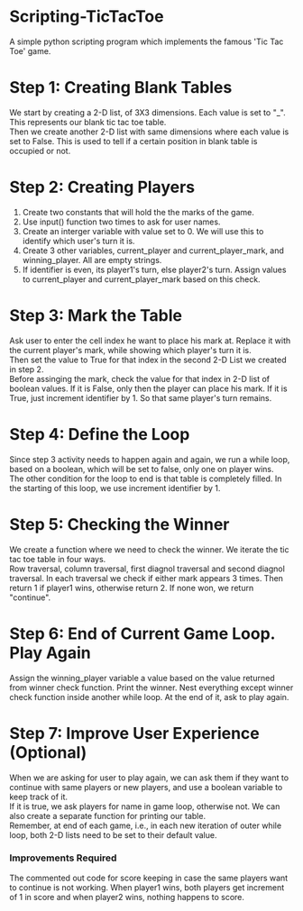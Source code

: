 <h1> Scripting-TicTacToe </h1>
<p> A simple python scripting program which implements the famous 'Tic Tac Toe' game. </p>

<h1> Step 1: Creating Blank Tables </h1>
<p>
  We start by creating a 2-D list, of 3X3 dimensions. Each value is set to "_". This represents our blank tic tac toe table. <br>
  Then we create another 2-D list with same dimensions where each value is set to False. This is used to tell if a certain position in blank table is occupied or not.
</p>

<h1> Step 2: Creating Players </h1>
<p>
  <ol>
    <li> Create two constants that will hold the the marks of the game. </li>
    <li> Use input() function two times to ask for user names. </li>
    <li> Create an interger variable with value set to 0. We will use this to identify which user's turn it is. </li>
    <li> Create 3 other variables, current_player and current_player_mark, and winning_player. All are empty strings. </li>
    <li> If identifier is even, its player1's turn, else player2's turn. Assign values to current_player and current_player_mark based on this check. </li>
  </ol>
</p>

<h1> Step 3: Mark the Table </h1>
<p>
  Ask user to enter the cell index he want to place his mark at. Replace it with the current player's mark, while showing which player's turn it is. <br>
  Then set the value to True for that index in the second 2-D List we created in step 2. <br>
  Before assinging the mark, check the value for that index in 2-D list of boolean values. 
  If it is False, only then the player can place his mark. If it is True, just increment identifier by 1. So that same player's turn remains.
  <br>
</p>

<h1> Step 4: Define the Loop </h1>
<p>
  Since step 3 activity needs to happen again and again, we run a while loop, based on a boolean, which will be set to false, only one on player wins. <br>
  The other condition for the loop to end is that table is completely filled. In the starting of this loop, we use increment identifier by 1.
</p>

<h1> Step 5: Checking the Winner </h1>
<p>
  We create a function where we need to check the winner. We iterate the tic tac toe table in four ways. <br>
  Row traversal, column traversal, first diagnol traversal and second diagnol traversal. 
  In each traversal we check if either mark appears 3 times. Then return 1 if player1 wins, otherwise return 2. If none won, we return "continue".
</p>

<h1> Step 6: End of Current Game Loop. Play Again </h1>
<p>
  Assign the winning_player variable a value based on the value returned from winner check function. Print the winner. 
  Nest everything except winner check function inside another while loop. At the end of it, ask to play again.
</p>

<h1> Step 7: Improve User Experience (Optional)</h1>
<p>
  When we are asking for user to play again, we can ask them if they want to continue with same players or new players, and use a boolean variable to keep track of it.
  <br>
  If it is true, we ask players for name in game loop, otherwise not. We can also create a separate function for printing our table. <br>
  Remember, at end of each game, i.e., in each new iteration of outer while loop, both 2-D lists need to be set to their default value.
</p>

<h3> Improvements Required </h3>
<p>
  The commented out code for score keeping in case the same players want to continue is not working. 
  When player1 wins, both players get increment of 1 in score and when player2 wins, nothing happens to score. 
</p>

